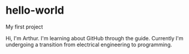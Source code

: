 # hello-world
My first project

Hi, I'm Arthur. I'm learning about GitHub through the guide. 
Currently I'm undergoing a transition from electrical engineering to programming. 
